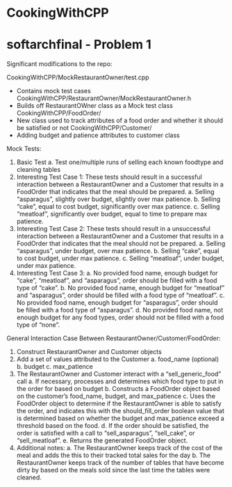 # CookingWithCPP

# softarchfinal - Problem 1

Significant modifications to the repo:

CookingWithCPP/MockRestaurantOwner/test.cpp
- Contains mock test cases
CookingWithCPP/RestaurantOwner/MockRestaurantOwner.h
- Builds off RestaurantOWner class as a Mock test class
CookingWithCPP/FoodOrder/
- New class used to track attributes of a food order and whether it should be satisfied or not
CookingWithCPP/Customer/
- Adding budget and patience attributes to customer class


Mock Tests:
1) Basic Test
    a.  Test one/multiple runs of selling each known foodtype and cleaning tables
2) Interesting Test Case 1:
These tests should result in a successful interaction between a RestaurantOwner and a Customer that results in a FoodOrder that indicates that the meal should be prepared.
    a.  Selling “asparagus”, slightly over budget, slightly over max patience.
    b.  Selling “cake”, equal to cost budget, significantly over max patience.
    c.  Selling “meatloaf”, significantly over budget, equal to time to prepare max patience.
3) Interesting Test Case 2:
These tests should result in a unsuccessful interaction between a RestaurantOwner and a Customer that results in a FoodOrder that indicates that the meal should not be prepared.
    a.  Selling “asparagus”, under budget, over max patience.
    b.  Selling “cake”, equal to cost budget, under max patience.
    c.  Selling “meatloaf”, under budget, under max patience.
4) Interesting Test Case 3:
    a.  No provided food name, enough budget for “cake”, “meatloaf”, and “asparagus”, order should be filled with a food type of “cake”.
    b.  No provided food name, enough budget for “meatloaf” and “asparagus”, order should be filled with a food type of “meatloaf”.
    c.  No provided food name, enough budget for “asparagus”, order should be filled with a food type of “asparagus”.
    d.  No provided food name, not enough budget for any food types, order should not be filled with a food type of “none”.


General Interaction Case Between RestaurantOwner/Customer/FoodOrder:
1) Construct RestaurantOwner and Customer objects
2) Add a set of values attributed to the Customer
    a.  food_name (optional)
    b.  budget
    c.  max_patience
3) The RestaurantOwner and Customer interact with a “sell_generic_food” call
    a.  If necessary, processes and determines which food type to put in the order for based on budget
    b.  Constructs a FoodOrder object based on the customer’s food_name, budget, and max_patience
    c.  Uses the FoodOrder object to determine if the RestaurantOwner is able to satisfy the order, and indicates this with the should_fill_order boolean value that is determined based on whether the budget and max_patience exceed a threshold based on the food.
    d.  If the order should be satisfied, the order is satisfied with a call to “sell_asparagus”, “sell_cake”, or “sell_meatloaf”.
    e.  Returns the generated FoodOrder object.
4) Additional notes:
    a.  The RestaurantOwner keeps track of the cost of the meal and adds the this to their tracked total sales for the day
    b.  The RestaurantOwner keeps track of the number of tables that have become dirty by based on the meals sold since the last time the tables were cleaned.

